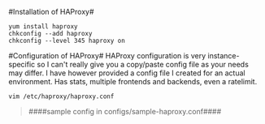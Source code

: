 #Installation of HAProxy#
```
yum install haproxy
chkconfig --add haproxy
chkconfig --level 345 haproxy on
```
#Configuration of HAProxy#
HAProxy configuration is very instance-specific so I can't really give you a copy/paste config file as your needs may differ. I have however provided a config file I created for an actual environment. Has stats, multiple frontends and backends, even a ratelimit.
```
vim /etc/haproxy/haproxy.conf
```
> ####sample config in configs/sample-haproxy.conf####
